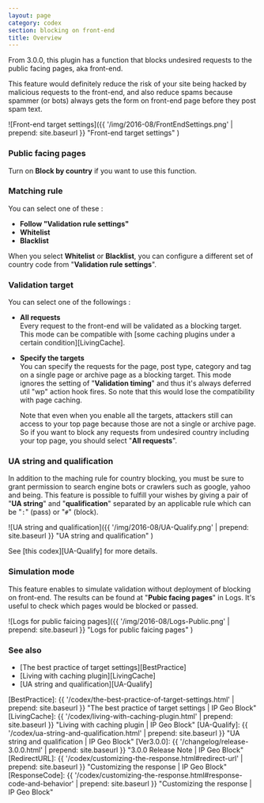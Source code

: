 ```yaml
---
layout: page
category: codex
section: blocking on front-end
title: Overview
---
```


From 3.0.0, this plugin has a function that blocks undesired requests to the 
public facing pages, aka front-end.

This feature would definitely reduce the risk of your site being hacked by 
malicious requests to the front-end, and also reduce spams because spammer 
(or bots) always gets the form on front-end page before they post spam text.

![Front-end target settings]({{ '/img/2016-08/FrontEndSettings.png' | prepend: site.baseurl }}
 "Front-end target settings"
)

### Public facing pages ###

Turn on **Block by country** if you want to use this function.

### Matching rule ###

You can select one of these :

- **Follow "Validation rule settings"**
- **Whitelist**
- **Blacklist**

When you select **Whitelist** or **Blacklist**, you can configure a different 
set of country code from "**Validation rule settings**".

### Validation target ###

You can select one of the followings :

- **All requests**  
  Every request to the front-end will be validated as a blocking target.
  This mode can be compatible with [some caching plugins under a certain 
  condition][LivingCache].

- **Specify the targets**  
  You can specify the requests for the page, post type, category and tag on a 
  single page or archive page as a blocking target. This mode ignores the 
  setting of "**Validation timing**" and thus it's always deferred util "wp" 
  action hook fires. So note that this would lose the compatibility with page 
  caching.  
  
  Note that even when you enable all the targets, attackers still can access 
  to your top page because those are not a single or archive page. So if you 
  want to block any requests from undesired country including your top page, 
  you should select "**All requests**".

### UA string and qualification ###

In addition to the maching rule for country blocking, you must be sure to 
grant permission to search engine bots or crawlers such as google, yahoo and 
being. This feature is possible to fulfill your wishes by giving a pair of 
"**UA string**" and "**qualification**" separated by an applicable rule which 
can be "`:`" (pass) or "`#`" (block).

![UA string and qualification]({{ '/img/2016-08/UA-Qualify.png' | prepend: site.baseurl }}
 "UA string and qualification"
)

See [this codex][UA-Qualify] for more details.

### Simulation mode ###

This feature enables to simulate validation without deployment of blocking on 
front-end. The results can be found at "**Pubic facing pages**" in Logs. It's 
useful to check which pages would be blocked or passed.

![Logs for public faicing pages]({{ '/img/2016-08/Logs-Public.png' | prepend: site.baseurl }}
 "Logs for public faicing pages"
)

### See also ###

- [The best practice of target settings][BestPractice]
- [Living with caching plugin][LivingCache]
- [UA string and qualification][UA-Qualify]

[IP-Geo-Block]: https://wordpress.org/plugins/ip-geo-block/ "WordPress › IP Geo Block « WordPress Plugins"
[BestPractice]: {{ '/codex/the-best-practice-of-target-settings.html'  | prepend: site.baseurl }} "The best practice of target settings | IP Geo Block"
[LivingCache]:  {{ '/codex/living-with-caching-plugin.html'            | prepend: site.baseurl }} "Living with caching plugin | IP Geo Block"
[UA-Qualify]:   {{ '/codex/ua-string-and-qualification.html'           | prepend: site.baseurl }} "UA string and qualification | IP Geo Block"
[Ver3.0.0]:     {{ '/changelog/release-3.0.0.html'                     | prepend: site.baseurl }} "3.0.0 Release Note | IP Geo Block"
[RedirectURL]:  {{ '/codex/customizing-the-response.html#redirect-url' | prepend: site.baseurl }} "Customizing the response | IP Geo Block"
[ResponseCode]: {{ '/codex/customizing-the-response.html#response-code-and-behavior' | prepend: site.baseurl }} "Customizing the response | IP Geo Block"
